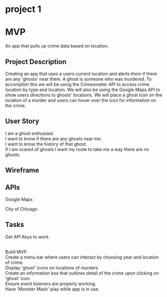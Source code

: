  # project 1
 
<h1>MVP</h1>
<p>
 An app that pulls up crime data based on location.
 </p>
 <h2>Project Description</h2>
 <p>Creating an app that uses a users current location and alerts them if there are any 'ghosts' near them. A ghost is someone who was murdered. To accomplish this we will be using the Crimeometer API to access crime location by type and location. We will also be using the Google Maps API to show users directions to ghosts' locations. We will place a ghost icon on the location of a murder and users can hover over the icon for information on the crime.</p>
 
 <h2>User Story</h2>
 <p>I am a ghost enthusiast. <br>I want to know if there are any ghosts near me. <br>I want to know the history of that ghost. <br>If I am scared of ghosts I want my route to take me a way there are no ghosts. <br>
 
 <h2>Wireframe</h2>
 
 <h2>APIs</h2>
 <p>Google Maps</p>
 <p>City of Chicago</p>
 
 <h2>Tasks</h2>
 <p>Get API Keys to work.</p> <br>Build MVP.<br>Create a menu bar where users can interact by choosing year and location of crime. <br>Display 'ghost' icons on locations of murders <br>Create an information box that outlines detail of the crime upon clicking on 'ghost' icon. <br>Ensure event listeners are properly working. <br>Have 'Monster Mash' play while app is in use. <br>
 
